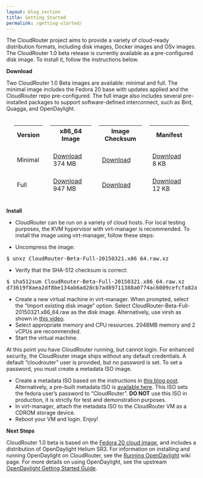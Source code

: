 ```yaml
---
layout: blog_section
title: Getting Started
permalink: /getting-started/
---
```


The CloudRouter project aims to provide a variety of cloud-ready distribution formats, including disk images, Docker images and OSv images. The CloudRouter 1.0 beta release is currently available as a pre-configured disk image. To install it, follow the instructions below.

**Download**

Two CloudRouter 1.0 Beta images are available: minimal and full. The minimal image includes the Fedora 20 base with updates applied and the CloudRouter repo pre-configured. The full image also includes several pre-installed packages to support software-defined interconnect, such as Bird, Quagga, and OpenDaylight.

<table style="border-spacing: 20px; border-collapse: separate;">
    <tbody>
        <tr>
            <th>Version</th>
            <th>x86_64 Image</th>
            <th>Image Checksum</th>
            <th>Manifest</th>
        </tr>
        <tr>
            <td>Minimal</td>
            <td><a href="https://repo.cloudrouter.org/repo/beta/images/CloudRouter-Beta-Minimal-20150321.x86_64.raw.xz">Download</a> 374 MB</td>
            <td><a href="https://repo.cloudrouter.org/repo/beta/images/CloudRouter-Beta-Minimal-20150321.checksum.txt">Download</a></td>
            <td><a href="https://repo.cloudrouter.org/repo/beta/images/CloudRouter-Beta-Minimal-20150321.manifest.txt">Download</a> 8 KB</td>
        </tr>
        <tr>
            <td>Full</td>
            <td><a href="https://repo.cloudrouter.org/repo/beta/images/CloudRouter-Beta-Full-20150321.x86_64.raw.xz">Download</a> 947 MB</td>
            <td><a href="https://repo.cloudrouter.org/repo/beta/images/CloudRouter-Beta-Full-20150321.checksum.txt">Download</a></td>
            <td><a href="https://repo.cloudrouter.org/repo/beta/images/CloudRouter-Beta-Full-20150321.manifest.txt">Download</a> 12 KB</td>
        </tr>
    </tbody>
</table>

**Install**

<ul>
<li>CloudRouter can be run on a variety of cloud hosts. For local testing purposes, 
the KVM hypervisor with virt-manager is recommended. To install the image using virt-manager, follow these steps:</li>
</ul>

* Uncompress the image:

<pre>$ unxz CloudRouter-Beta-Full-20150321.x86_64.raw.xz</pre>

* Verify that the SHA-512 checksum is correct:

<pre>$ sha512sum CloudRouter-Beta-Full-20150321.x86_64.raw.xz
d73619f8aea2df8be134ab6ad28cb7ad89711388a0774ac6009cefcfa82aa3ccd4a7a3de4b59c4503307c39258b2c6934234b501059cca693d6f76664bae8ac2  CloudRouter-Beta-Full-20150321.x86_64.raw.xz</pre>

* Create a new virtual machine in virt-manager. When prompted, select the &#8220;Import existing disk image&#8221; option. Select CloudRouter-Beta-Full-20150321.x86_64.raw as the disk image. Alternatively, use virsh as shown in <a href="http://youtu.be/ISUJaYv0hg8">this video</a>.
* Select appropriate memory and CPU resources. 2048MB memory and 2 vCPUs are recommended.
* Start the virtual machine.

At this point you have CloudRouter running, but cannot login. For enhanced security, the CloudRouter image ships without any default credentials. A default &#8220;cloudrouter&#8221; user is provided, but no password is set. To set a password, you must create a metadata ISO image.

* Create a metadata ISO based on the instructions in <a href="https://www.technovelty.org//linux/running-cloud-images-locally.html">this blog post</a>. Alternatively, a pre-built metadata ISO is <a href="https://repo.cloudrouter.org/repo/beta/images/cr-init.iso">available here</a>. This ISO sets the fedora user&#8217;s password to &#8220;CloudRouter&#8221;. **DO NOT** use this ISO in production, it is strictly for test and demonstration purposes.
* In virt-manager, attach the metadata ISO to the CloudRouter VM as a CDROM storage device.
* Reboot your VM and login. Enjoy!

**Next Steps**

CloudRouter 1.0 beta is based on the <a href="https://getfedora.org/en/cloud/">Fedora 20 cloud image</a>, and includes a distribution of OpenDaylight Helium SR3. For information on installing and running OpenDaylight on CloudRouter, see the <a href="https://github.com/cloudrouter/cloudrouter.github.io/wiki/Running-OpenDaylight">Running OpenDaylight</a> wiki page. For more details on using OpenDaylight, see the upstream <a href="http://www.opendaylight.org/resources/getting-started-guide">OpenDaylight Getting Started Guide</a>.
